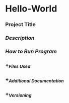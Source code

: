 # Hello-World

### **Project Title** 
### *Description* 
###  *How to Run Program* 
### +<sub>*Files Used*</sub>
### +<sub>*Additional Documentation*</sub>
### +<sub>*Versioning*</sub>
